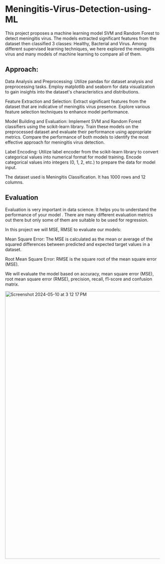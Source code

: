 # Meningitis-Virus-Detection-using-ML

This project proposes a machine learning model SVM and Random Forest to detect meningitis virus. The models extracted significant features from the dataset then classified 3 classes: Healthy, Bacterial and Virus. Among different supervised learning techniques, we here explored the meningitis virus and many models of machine learning to compare all of them.

## Approach:

Data Analysis and Preprocessing: Utilize pandas for dataset analysis and preprocessing tasks. Employ matplotlib and seaborn for data visualization to gain insights into the dataset's characteristics and distributions.

Feature Extraction and Selection: Extract significant features from the dataset that are indicative of meningitis virus presence. Explore various feature selection techniques to enhance model performance.

Model Building and Evaluation: Implement SVM and Random Forest classifiers using the scikit-learn library. Train these models on the preprocessed dataset and evaluate their performance using appropriate metrics. Compare the performance of both models to identify the most effective approach for meningitis virus detection.

Label Encoding: Utilize label encoder from the scikit-learn library to convert categorical values into numerical format for model training. Encode categorical values into integers (0, 1, 2, etc.) to prepare the data for model input.

The dataset used is Meningitis Classification. It has 1000 rows and  12 columns. 


## Evaluation

Evaluation is very important in data science. It helps you to understand the performance of your model . There are many different evaluation metrics out there but only some of them are suitable to be used for regression.

In this project we will MSE, RMSE to evaluate our models:

Mean Square Error: The MSE is calculated as the mean or average of the squared differences between predicted and expected target values in a dataset.

Root Mean Square Error: RMSE is the square root of the mean square error (MSE).

We will evaluate the model based on accuracy, mean square error (MSE), root mean square error (RMSE), precision, recall, f1-score and confusion matrix.

<img width="871" alt="Screenshot 2024-05-10 at 3 12 17 PM" src="https://github.com/NavatejS/Meningitis-Virus-Detection-using-ML/assets/164386165/bcb5843f-0a8f-4f4c-b641-24675a402326">

